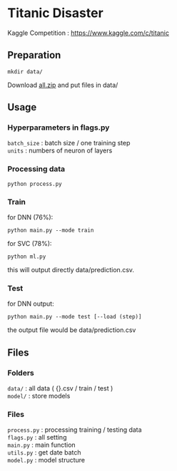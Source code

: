 # Titanic Disaster
Kaggle Competition : https://www.kaggle.com/c/titanic

## Preparation
```
mkdir data/
```
Download [all.zip](https://www.kaggle.com/c/3136/download-all) and put files in data/

## Usage

### Hyperparameters in flags.py
`batch_size` : batch size / one training step  
`units` : numbers of neuron of layers  

### Processing data
```
python process.py
```

### Train
for DNN (76%):
```
python main.py --mode train
```

for SVC (78%):
```
python ml.py
```
this will output directly data/prediction.csv.  

### Test
for DNN output:
```
python main.py --mode test [--load (step)]
```
the output file would be data/prediction.csv

## Files

### Folders
`data/` : all data ( {}.csv / train / test )  
`model/` : store models 

### Files
`process.py` : processing training / testing data  
`flags.py` : all setting  
`main.py` : main function  
`utils.py` : get date batch  
`model.py` : model structure  


